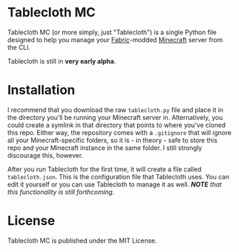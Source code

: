 # Tablecloth MC
Tablecloth MC (or more simply, just "Tablecloth") is a single Python file
designed to help you manage your [Fabric](https://fabricmc.net)-modded
[Minecraft](https://www.minecraft.net/) server from the CLI.

Tablecloth is still in **very early alpha**.

# Installation
I recommend that you download the raw `tablecloth.py` file and place it in the
directory you'll be running your Minecraft server in. Alternatively, you could
create a symlink in that directory that points to where you've cloned this repo. 
Either way, the repository comes with a `.gitignore` that will ignore all your 
Minecraft-specific folders, so it is - in theory - safe to store this repo and
your Minecraft instance in the same folder. I still strongly discourage this,
however.

After you run Tablecloth for the first time, it will create a file called
`tablecloth.json`. This is the configuration file that Tablecloth uses. You can
edit it yourself or you can use Tablecloth to manage it as well. _**NOTE** that
this functionality is still forthcoming._

# License
Tablecloth MC is published under the MIT License.
